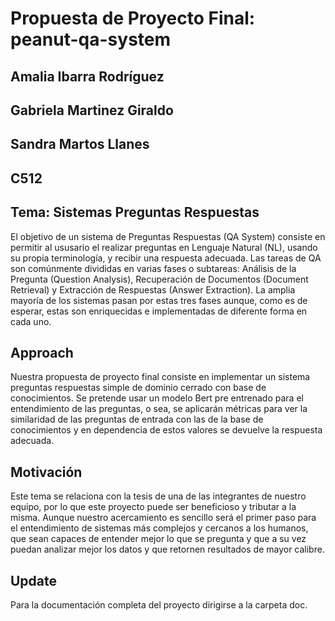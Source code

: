 # Propuesta de Proyecto Final: peanut-qa-system

## Amalia Ibarra Rodríguez

## Gabriela Martinez Giraldo

## Sandra Martos Llanes

## C512

## Tema: Sistemas Preguntas Respuestas

El objetivo de un sistema de Preguntas Respuestas (QA System) consiste en
permitir al ususario el realizar preguntas en Lenguaje Natural (NL), usando su
propia terminologı́a, y recibir una respuesta adecuada.
Las tareas de QA son comúnmente divididas en varias fases o subtareas:
Análisis de la Pregunta (Question Analysis), Recuperación de Documentos (Document Retrieval) y Extracción de Respuestas (Answer Extraction). La amplia
mayorı́a de los sistemas pasan por estas tres fases aunque, como es de esperar,
estas son enriquecidas e implementadas de diferente forma en cada uno.

## Approach

Nuestra propuesta de proyecto final consiste en implementar un sistema preguntas respuestas
simple de dominio cerrado con base de conocimientos. Se pretende usar un modelo Bert pre
entrenado para el entendimiento de las preguntas, o sea, se aplicarán métricas para ver la
similaridad de las preguntas de entrada con las de la base de conocimientos y en dependencia de
estos valores se devuelve la respuesta adecuada.

## Motivación

Este tema se relaciona con la tesis de una de las integrantes de nuestro equipo, por lo que este
proyecto puede ser beneficioso y tributar a la misma.
Aunque nuestro acercamiento es sencillo será el primer paso para el entendimiento de sistemas
más complejos y cercanos a los humanos, que sean capaces de entender mejor lo que se
pregunta y que a su vez puedan analizar mejor los datos y que retornen resultados de mayor
calibre.

## Update

Para la documentación completa del proyecto dirigirse a la carpeta doc.
